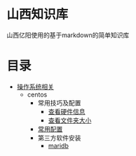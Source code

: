 # 山西知识库

山西亿阳使用的基于markdown的简单知识库

# 目录

- [操作系统相关](./os/os.md)
  - centos
    - 常用技巧及配置
        - [查看硬件信息](./os/centos/常用技巧及配置/查看硬件信息.md)
        - [查看文件夹大小](./os/centos/常用技巧及配置/查看文件夹大小.md)
    - [常用配置](./os/centos/常用配置.md)
    - 第三方软件安装
        - [maridb](./os/centos/第三方软件安装/maridb.md)